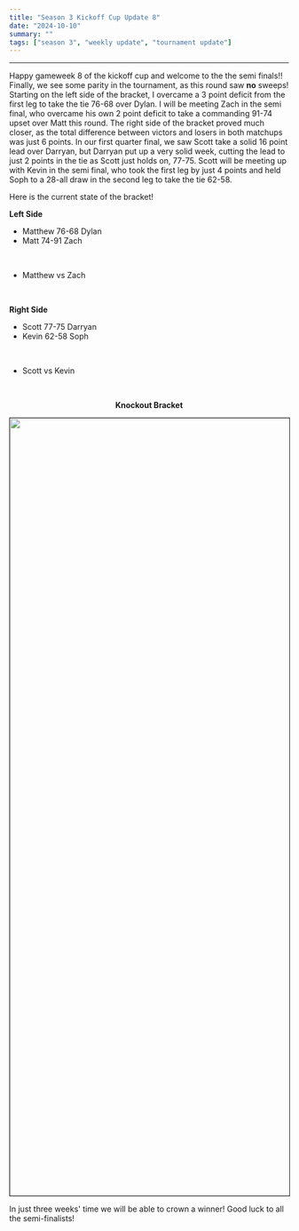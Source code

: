 ```yaml
---
title: "Season 3 Kickoff Cup Update 8"
date: "2024-10-10"
summary: ""
tags: ["season 3", "weekly update", "tournament update"]
---
```


<style>
img {
  display: block;
  margin-left: auto;
  margin-right: auto;
  border: 1px solid;
}
.center-bold {
    text-align: center;
    font-weight: bold;
}
</style>

---

Happy gameweek 8 of the kickoff cup and welcome to the the semi finals!! Finally, we see some parity in the tournament, as this round saw **no** sweeps! Starting on the left side of the bracket, I overcame a 3 point deficit from the first leg to take the tie 76-68 over Dylan. I will be meeting Zach in the semi final, who overcame his own 2 point deficit to take a commanding 91-74 upset over Matt this round. The right side of the bracket proved much closer, as the total difference between victors and losers in both matchups was just 6 points. In our first quarter final, we saw Scott take a solid 16 point lead over Darryan, but Darryan put up a very solid week, cutting the lead to just 2 points in the tie as Scott just holds on, 77-75. Scott will be meeting up with Kevin in the semi final, who took the first leg by just 4 points and held Soph to a 28-all draw in the second leg to take the tie 62-58.

Here is the current state of the bracket!

**Left Side**

- Matthew 76-68 Dylan
- Matt 74-91 Zach

<br />

- Matthew vs Zach

<br />

**Right Side**

- Scott 77-75 Darryan
- Kevin 62-58 Soph

<br />

- Scott vs Kevin

<br />

<p class="center-bold">Knockout Bracket </p>
<img src="/images/season-3/season-3-wu/8/knockout-stage.png" width="1400vh" height="auto">

In just three weeks' time we will be able to crown a winner! Good luck to all the semi-finalists!
